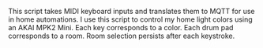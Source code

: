 This script takes MIDI keyboard inputs and translates them to MQTT for use in home automations.
I use this script to control my home light colors using an AKAI MPK2 Mini.
Each key corresponds to a color. Each drum pad corresponds to a room.
Room selection persists after each keystroke.
